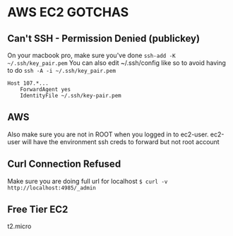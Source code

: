 # AWS EC2 GOTCHAS

## Can't SSH - Permission Denied (publickey)
On your macbook pro, make sure you've done `ssh-add -K ~/.ssh/key_pair.pem`
You can also edit ~/.ssh/config like so to avoid having to do
`ssh -A -i ~/.ssh/key_pair.pem `
```
Host 107.*...
    ForwardAgent yes
    IdentityFile ~/.ssh/key-pair.pem
```
## AWS
Also make sure you are not in ROOT when you logged in to ec2-user. ec2-user will
have the environment ssh creds to forward but not root account

## Curl Connection Refused
Make sure you are doing full url for localhost
`$ curl -v http://localhost:4985/_admin`

## Free Tier EC2
t2.micro
